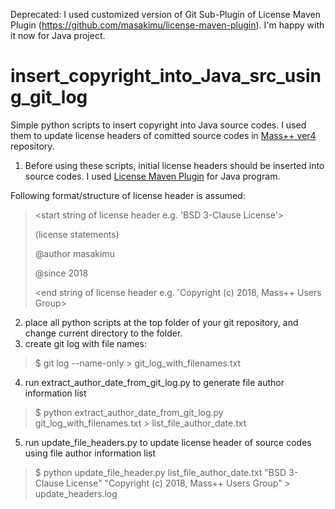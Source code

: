 Deprecated:  I used customized version of Git Sub-Plugin of License Maven Plugin (https://github.com/masakimu/license-maven-plugin). I'm happy with it now for Java project.


# insert_copyright_into_Java_src_using_git_log


Simple python scripts to insert copyright into Java source codes.
I used them to update license headers of comitted source codes in [Mass++ ver4](https://github.com/masspp/mspp4) repository. 


1. Before using these scripts, initial license headers should be inserted into source codes. I used [License Maven Plugin](http://code.mycila.com/license-maven-plugin/) for Java program.

Following format/structure of license header is assumed:
> <start string of license header e.g. 'BSD 3-Clause License'>
>  
> (license statements)
>
> @author masakimu
> 
> @since 2018
>  
>  <end string of license header  e.g. 'Copyright (c) 2018, Mass++ Users Group>

2. place all python scripts at the top folder of your git repository, and change current directory to the folder.
3. create git log with file names:
>   $ git log --name-only > git_log_with_filenames.txt
4. run extract_author_date_from_git_log.py to generate file author information list
>   $ python extract_author_date_from_git_log.py git_log_with_filenames.txt > list_file_author_date.txt
5. run update_file_headers.py to update license header of source codes using file author information list
>   $ python update_file_header.py list_file_author_date.txt "BSD 3-Clause License" "Copyright (c) 2018, Mass++ Users Group" > update_headers.log
